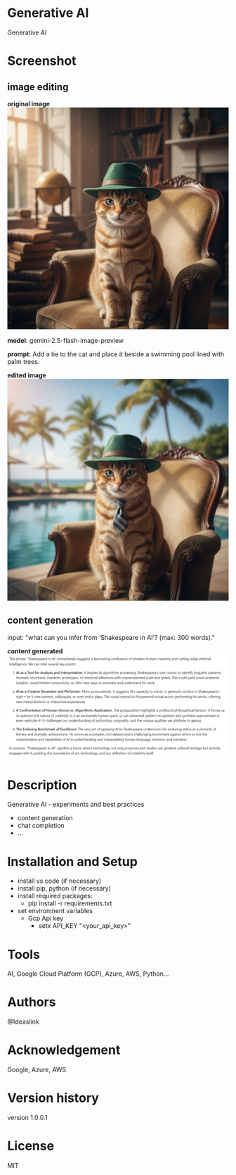 # Generative AI
Generative AI

# Screenshot

## image editing
**original image**
![Results](assets/ai_gcp_image_original.png)

**model**: gemini-2.5-flash-image-preview

**prompt**: Add a tie to the cat and place it beside a swimming  pool lined with palm trees.

**edited image**
![Results](assets/edited_image.png)

## content generation
input: "what can you infer from ‘Shakespeare in AI’? (max: 300 words)."


**content generated**
![Results](assets/content_gen.PNG)

# Description

 Generative AI - experiments and best practices

- content generation
- chat completion
- ...

# Installation and Setup

- install vs code (if necessary)
- install pip, python (if necessary)
- install required packages:
  - pip install -r requirements.txt
- set environment variables
  - Gcp Api key
    - setx API_KEY "<your_api_key>"

# Tools 

AI, Google Cloud Platform (GCP), Azure, AWS, Python...

# Authors

@Ideaslink

# Acknowledgement

Google, Azure, AWS

# Version history
version 1.0.0.1

# License
MIT


